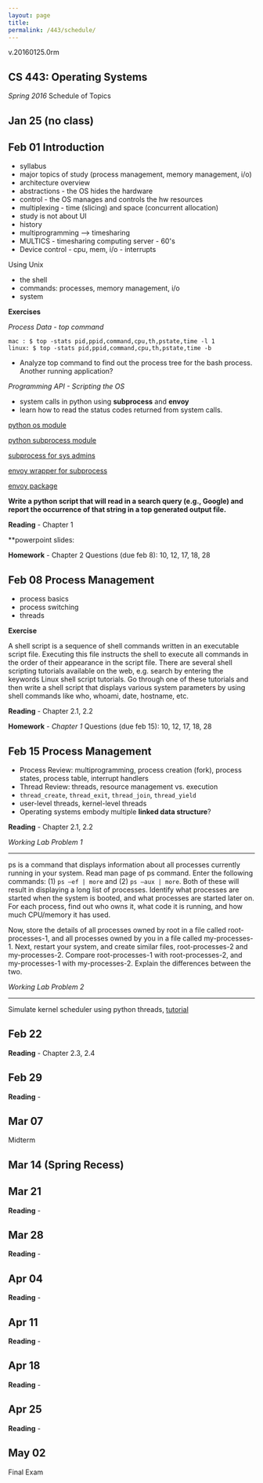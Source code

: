 ```yaml
---
layout: page
title: 
permalink: /443/schedule/
---
```


v.20160125.0rm

CS 443: Operating Systems
-------------------------
*Spring 2016* Schedule of Topics

Jan 25 (no class)
------  

Feb 01 Introduction
------
- syllabus
- major topics of study (process management, memory management, i/o)
- architecture overview
- abstractions - the OS hides the hardware
- control - the OS manages and controls the hw resources
- multiplexing - time (slicing) and space (concurrent allocation)
- study is not about UI
- history
- multiprogramming --> timesharing
- MULTICS - timesharing computing server - 60's
- Device control - cpu, mem, i/o - interrupts

Using Unix

- the shell
- commands: processes, memory management, i/o
- system

**Exercises**

*Process Data - top command*
	
	mac : $ top -stats pid,ppid,command,cpu,th,pstate,time -l 1
	linux: $ top -stats pid,ppid,command,cpu,th,pstate,time -b

- Analyze top command to find out the process tree for the bash process. Another running application?

*Programming API - Scripting the OS*

- system calls in python using **subprocess** and **envoy**
- learn how to read the status codes returned from system calls.

[python os module](https://docs.python.org/2/library/os.html)

[python subprocess module](https://docs.python.org/2/library/subprocess.html)

[subprocess for sys admins](http://www.pythonforbeginners.com/os/subprocess-for-system-administrators) 

[envoy wrapper for subprocess](http://www.pythonforbeginners.com/envoy/how-to-use-the-envoy-wrapper)

[envoy package](https://github.com/kennethreitz/envoy)

**Write a python script that will read in a search query (e.g., Google) and report the occurrence of that string in a top generated output file.**

**Reading** - Chapter 1

**powerpoint slides: 

**Homework** - Chapter 2 Questions (due feb 8): 10, 12, 17, 18, 28

Feb 08 Process Management
------
- process basics
- process switching
- threads

**Exercise** 

A shell script is a sequence of shell commands written in an executable script file. Executing this file instructs the shell to execute all commands in the order of their appearance in the script file. There are several shell scripting tutorials available on the web, e.g. search by entering the keywords Linux shell script tutorials. Go through one of these tutorials and then write a shell script that displays various system parameters by using shell commands like who, whoami, date, hostname, etc.



**Reading** - Chapter 2.1, 2.2

**Homework** - _Chapter *1*_ Questions (due feb 15): 10, 12, 17, 18, 28

Feb 15 Process Management
------
- Process Review: multiprogramming, process creation (fork), process states, process table, interrupt handlers
- Thread Review: threads, resource management vs. execution
- ```thread_create```, ```thread_exit```, ```thread_join```, ```thread_yield```
- user-level threads, kernel-level threads
- Operating systems embody multiple **linked data structure**?

**Reading** - Chapter 2.1, 2.2


*Working Lab Problem 1*

----

ps is a command that displays information about all processes currently running in your system. Read man page of ps command. Enter the following commands: (1) ```ps –ef | more``` and (2) ```ps –aux | more```. Both of these will result in displaying a long list of processes. Identify what processes are started when the system is booted, and what processes are started later on. For each process, find out who owns it, what code it is running, and how much CPU/memory it has used.

Now, store the details of all processes owned by root in a file called root- processes-1, and all processes owned by you in a file called my-processes-1. Next, restart your system, and create similar files, root-processes-2 and my-processes-2. Compare root-processes-1 with root-processes-2, and my-processes-1 with my-processes-2. Explain the differences between the two.

*Working Lab Problem 2*

----

Simulate kernel scheduler using python threads, [tutorial](http://www.tutorialspoint.com/python/python_multithreading.htm)



Feb 22 
------ 

**Reading** - Chapter 2.3, 2.4

Feb 29
------

**Reading** - 

Mar 07
------

Midterm
 

Mar 14 (Spring Recess)
------

Mar 21
------

**Reading** - 

Mar 28
------

**Reading** - 

Apr 04
------

**Reading** - 

Apr 11
------

**Reading** - 

Apr 18
------

**Reading** - 

Apr 25
------

**Reading** - 

May 02
------
Final Exam 


